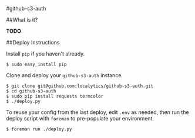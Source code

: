 #github-s3-auth

##What is it?

**TODO**

##Deploy Instructions

Install `pip` if you haven't already.

```
$ sudo easy_install pip
```
Clone and deploy your `github-s3-auth` instance.

```
$ git clone git@github.com:localytics/github-s3-auth.git
$ cd github-s3-auth
$ sudo pip install requests termcolor
$ ./deploy.py
```

To reuse your config from the last deploy, edit `.env` as needed, then run the deploy script with `foreman` to pre-populate your environment.
```
$ foreman run ./deploy.py
```
